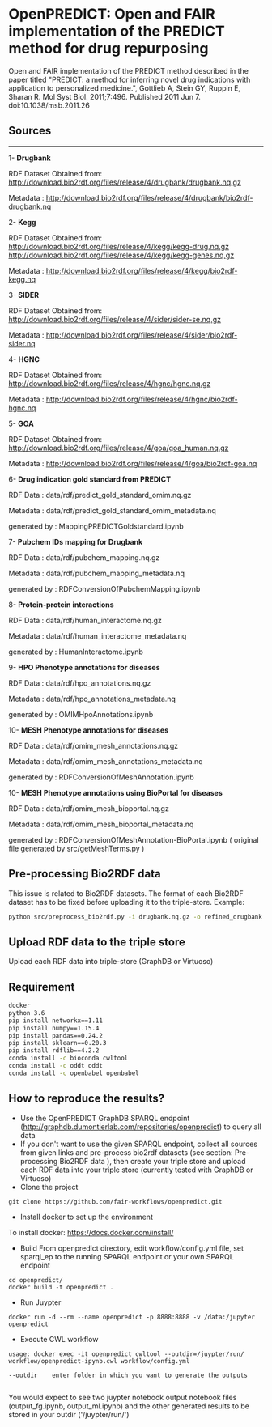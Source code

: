 # OpenPREDICT: Open and FAIR implementation of the PREDICT method for drug repurposing

Open and FAIR implementation of the PREDICT method described in the paper titled "PREDICT: a method for inferring novel drug indications with application to personalized medicine.", Gottlieb A, Stein GY, Ruppin E, Sharan R. Mol Syst Biol. 2011;7:496. Published 2011 Jun 7. doi:10.1038/msb.2011.26

## Sources
-------
1- **Drugbank**

RDF Dataset Obtained from: http://download.bio2rdf.org/files/release/4/drugbank/drugbank.nq.gz

Metadata : http://download.bio2rdf.org/files/release/4/drugbank/bio2rdf-drugbank.nq

2- **Kegg**

RDF Dataset Obtained from: http://download.bio2rdf.org/files/release/4/kegg/kegg-drug.nq.gz
                       http://download.bio2rdf.org/files/release/4/kegg/kegg-genes.nq.gz
                       
Metadata : http://download.bio2rdf.org/files/release/4/kegg/bio2rdf-kegg.nq
                       

3- **SIDER**

RDF Dataset Obtained from: http://download.bio2rdf.org/files/release/4/sider/sider-se.nq.gz

Metadata : http://download.bio2rdf.org/files/release/4/sider/bio2rdf-sider.nq


4- **HGNC**

RDF Dataset Obtained from: http://download.bio2rdf.org/files/release/4/hgnc/hgnc.nq.gz

Metadata : http://download.bio2rdf.org/files/release/4/hgnc/bio2rdf-hgnc.nq


5- **GOA**

RDF Dataset Obtained from: http://download.bio2rdf.org/files/release/4/goa/goa_human.nq.gz

Metadata : http://download.bio2rdf.org/files/release/4/goa/bio2rdf-goa.nq


6- **Drug indication gold standard from PREDICT**

RDF Data : data/rdf/predict_gold_standard_omim.nq.gz

Metadata : data/rdf/predict_gold_standard_omim_metadata.nq

generated by : MappingPREDICTGoldstandard.ipynb


7- **Pubchem IDs mapping for Drugbank**

RDF Data : data/rdf/pubchem_mapping.nq.gz

Metadata : data/rdf/pubchem_mapping_metadata.nq

generated by : RDFConversionOfPubchemMapping.ipynb


8- **Protein-protein interactions**

RDF Data : data/rdf/human_interactome.nq.gz

Metadata : data/rdf/human_interactome_metadata.nq

generated by : HumanInteractome.ipynb


9- **HPO Phenotype annotations for diseases**

RDF Data : data/rdf/hpo_annotations.nq.gz

Metadata : data/rdf/hpo_annotations_metadata.nq

generated by : OMIMHpoAnnotations.ipynb


10- **MESH Phenotype annotations for diseases**

RDF Data : data/rdf/omim_mesh_annotations.nq.gz

Metadata : data/rdf/omim_mesh_annotations_metadata.nq 

generated by : RDFConversionOfMeshAnnotation.ipynb

10- **MESH Phenotype annotations using BioPortal for diseases**

RDF Data : data/rdf/omim_mesh_bioportal.nq.gz

Metadata : data/rdf/omim_mesh_bioportal_metadata.nq

generated by : RDFConversionOfMeshAnnotation-BioPortal.ipynb ( original file generated by src/getMeshTerms.py )


## Pre-processing Bio2RDF data
This issue is related to Bio2RDF datasets. The format of each Bio2RDF dataset has to be fixed before uploading it to the triple-store.
Example:
```bash
python src/preprocess_bio2rdf.py -i drugbank.nq.gz -o refined_drugbank.nq.gz
```

## Upload RDF data to the triple store
Upload each RDF data into triple-store (GraphDB or Virtuoso)


## Requirement
```bash
docker
python 3.6
pip install networkx==1.11
pip install numpy==1.15.4
pip install pandas==0.24.2
pip install sklearn==0.20.3
pip install rdflib==4.2.2
conda install -c bioconda cwltool
conda install -c oddt oddt
conda install -c openbabel openbabel
```


## How to reproduce the results?  
* Use the OpenPREDICT GraphDB SPARQL endpoint (http://graphdb.dumontierlab.com/repositories/openpredict) to query all data
* If you don't want to use the given SPARQL endpoint, collect all sources from given links and pre-process bio2rdf datasets (see section: Pre-processing Bio2RDF data ), then create your triple store and upload each RDF data into your triple store (currently tested with GraphDB or Virtuoso)
* Clone the project
```shell
git clone https://github.com/fair-workflows/openpredict.git
 ```
* Install docker to set up the environment

To install docker:  https://docs.docker.com/install/

* Build
From openpredict directory, edit workflow/config.yml file, set sparql_ep to the running SPARQL endpoint or your own SPARQL endpoint
```shell
cd openpredict/
docker build -t openpredict .
 ```
 
  * Run Juypter
```shell
docker run -d --rm --name openpredict -p 8888:8888 -v /data:/jupyter openpredict
 ```

* Execute CWL workflow

```shell
usage: docker exec -it openpredict cwltool --outdir=/juypter/run/ workflow/openpredict-ipynb.cwl workflow/config.yml

--outdir	enter folder in which you want to generate the outputs
 
 ```
You would expect to see two juypter notebook output notebook files (output_fg.ipynb, output_ml.ipynb) and the other generated results to be stored in your outdir ('/juypter/run/')  
 
 



